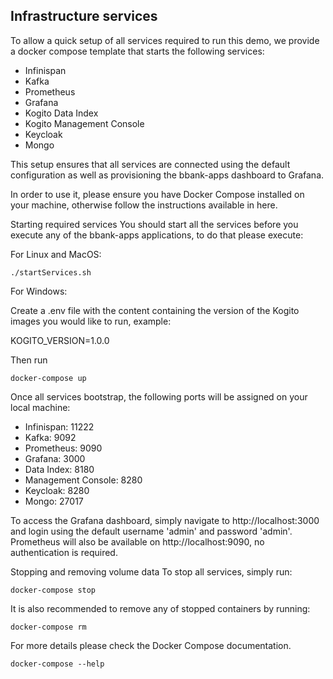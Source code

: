## Infrastructure services

To allow a quick setup of all services required to run this demo, we provide a docker compose template that starts the following services:

* Infinispan
* Kafka
* Prometheus
* Grafana
* Kogito Data Index
* Kogito Management Console
* Keycloak
* Mongo

This setup ensures that all services are connected using the default configuration as well as provisioning the bbank-apps dashboard to Grafana.

In order to use it, please ensure you have Docker Compose installed on your machine, otherwise follow the instructions available in here.

Starting required services
You should start all the services before you execute any of the bbank-apps applications, to do that please execute:

For Linux and MacOS:
```shell
./startServices.sh
```
For Windows:

Create a .env file with the content containing the version of the Kogito images you would like to run, example:

KOGITO_VERSION=1.0.0

Then run
```docker
docker-compose up
```
Once all services bootstrap, the following ports will be assigned on your local machine:

* Infinispan: 11222
* Kafka: 9092
* Prometheus: 9090
* Grafana: 3000
* Data Index: 8180
* Management Console: 8280
* Keycloak: 8280
* Mongo: 27017

To access the Grafana dashboard, simply navigate to http://localhost:3000 and login using the default username 'admin' and password 'admin'. Prometheus will also be available on http://localhost:9090, no authentication is required.

Stopping and removing volume data
To stop all services, simply run:
```docker
docker-compose stop
```
It is also recommended to remove any of stopped containers by running:
```docker
docker-compose rm
```
For more details please check the Docker Compose documentation.
```docker
docker-compose --help
```
   



